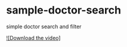 # sample-doctor-search
 simple doctor search and filter

[![Download the video]](https://github.com/mikkelofficial7/sample-doctor-search/blob/main/demo.mp4)
